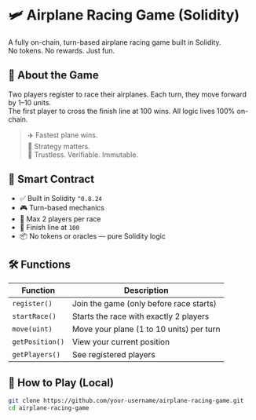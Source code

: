 # 🛩️ Airplane Racing Game (Solidity)        
        
A fully on-chain, turn-based airplane racing game built in Solidity.         
No tokens. No rewards. Just fun.        
        
## 🚀 About the Game          
      
Two players register to race their airplanes. Each turn, they move forward by 1–10 units.     
The first player to cross the finish line at 100 wins. All logic lives 100% on-chain.  
      
> ✈️ Fastest plane wins.       
> 🧠 Strategy matters.       
> 🔐 Trustless. Verifiable. Immutable.   
 
## 🧱 Smart Contract 

- ✅ Built in Solidity `^0.8.24`    
- 🎮 Turn-based mechanics  
- 👥 Max 2 players per race     
- 🎯 Finish line at `100`  
- 📦 No tokens or oracles — pure Solidity logic 
 
## 🛠️ Functions

| Function          | Description                                      |
|-------------------|--------------------------------------------------|
| `register()`      | Join the game (only before race starts)         |
| `startRace()`     | Starts the race with exactly 2 players          |
| `move(uint)`      | Move your plane (1 to 10 units) per turn        |
| `getPosition()`   | View your current position                      |
| `getPlayers()`    | See registered players                          |

## 🧪 How to Play (Local)

```bash
git clone https://github.com/your-username/airplane-racing-game.git
cd airplane-racing-game
